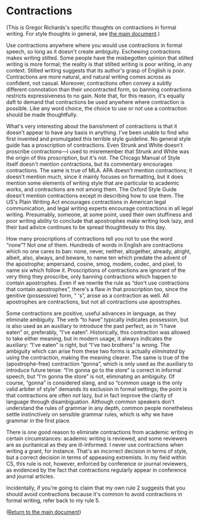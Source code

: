 # Contractions

(This is Gregor Richards's specific thoughts on contractions in formal writing.
For style thoughts in general, see [the main document](STYLE.md).)

Use contractions anywhere where you would use contractions in formal speech, so
long as it doesn't create ambiguity. Eschewing contractions makes writing
stilted. Some people have the misbegotten opinion that stilted writing is more
formal; the reality is that stilted writing is poor writing, in any context.
Stilted writing suggests that its author's grasp of English is poor.
Contractions are more natural, and natural writing comes across as confident,
not casual. Moreover, contractions often convey a subtly different connotation
than their uncontracted form, so banning contractions restricts expressiveness
to no gain. Note that, for this reason, it's equally daft to demand that
contractions be used anywhere where contraction is possible. Like any word
choice, the choice to use or not use a contraction should be made thoughtfully.

What's very interesting about the banishment of contractions is that it
doesn't appear to have any basis in anything. I've been unable to find who
first invented and promulgated this terrible style guideline. No general style
guide has a proscription of contractions. Even Strunk and White doesn't
proscribe contractions—I used to misremember that Strunk and White was the
origin of this proscription, but it's not. The Chicago Manual of Style itself
doesn't mention contractions, but its commentary encourages contractions. The
same is true of MLA. APA doesn't mention contractions; it doesn't mention much,
since it mainly focuses on formatting, but it does mention some elements of
writing style that are particular to academic works, and contractions are not
among them. The Oxford Style Guide doesn't mention contractions except in
describing how to use them. The US's Plain Writing Act encourages contractions
in American legal communication, and legal writing experts encourage
contractions in all legal writing. Presumably, someone, at some point, used
their own stuffiness and poor writing ability to conclude that apostrophes make
writing look lazy, and their bad advice continues to be spread thoughtlessly to
this day.

How many proscriptions of contractions tell you not to use the word “none”? Not
one of them. Hundreds of words in English are contractions which no one cares
to ban: none, never, neither, altogether, already, alright, albeit, also,
always, and beware, to name ten which predate the advent of the apostrophe;
ampersand, cosine, smog, modem, codec, and pixel, to name six which follow it.
Proscriptions of contractions are ignorant of the very thing they proscribe,
only banning contractions which happen to contain apostrophes. Even if we
rewrite the rule as “don't use contractions that contain apostrophes”, there's
a flaw in that proscription too, since the genitive (possessive) form, “ 's”,
arose as a contraction as well. All apostrophes are contractions, but not all
contractions use apostrophes.

Some contractions are positive, useful advances in language, as they eliminate
ambiguity. The verb “to have” typically indicates possession, but is also used
as an auxiliary to introduce the past perfect, as in “I have eaten” or,
preferably, “I've eaten”. Historically, this contraction was allowed to take
either meaning, but in modern usage, it always indicates the auxiliary: “I've
eaten” is right, but “I've two brothers” is wrong. The ambiguity which can
arise from these two forms is actually *eliminated* by using the contraction,
making the meaning clearer. The same is true of the (apostrophe-free)
contraction “gonna”, which is only used as the auxiliary to introduce future
tense: “I'm gonna go to the store” is correct in informal speech, but “I'm
gonna the store” is not, eliminating an ambiguity. Of course, “gonna” is
considered slang, and so “common usage is the only valid arbiter of style”
demands its exclusion in formal settings; the point is that contractions are
often *not* lazy, but in fact improve the clarity of language through
disambiguation. Although common speakers don't understand the rules of grammar
in any depth, common people nonetheless settle instinctively on sensible
grammar rules, which is why we have grammar in the first place.

There is one good reason to eliminate contractions from academic writing in
certain circumstances: academic writing is reviewed, and some reviewers are as
puritanical as they are ill-informed. I never use contractions when writing a
grant, for instance. That's an incorrect decision in terms of style, but a
correct decision in terms of appeasing extremists. In my field within CS, this
rule is not, however, enforced by conference or journal reviewers, as evidenced
by the fact that contractions regularly appear in conference and journal
articles.

Incidentally, if you're going to claim that my own rule 2 suggests that you
should avoid contractions because it's common to avoid contractions in formal
writing, refer back to my rule 5.

([Return to the main document](STYLE.md))
